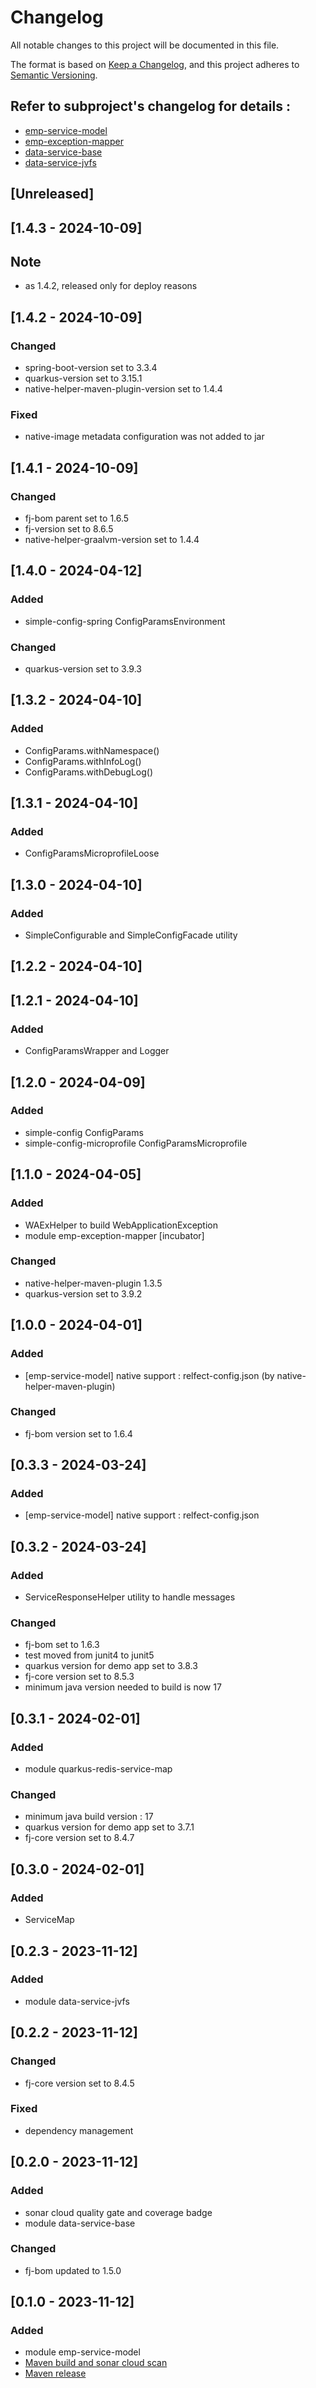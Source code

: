 # Changelog

All notable changes to this project will be documented in this file.

The format is based on [Keep a Changelog](https://keepachangelog.com/en/1.1.0/),
and this project adheres to [Semantic Versioning](https://semver.org/spec/v2.0.0.html).

## Refer to subproject's changelog for details : 

- [emp-service-model](https://github.com/fugerit-org/fj-service-helper-bom/blob/main/emp-service-model/CHANGELOG.md)
- [emp-exception-mapper](https://github.com/fugerit-org/fj-service-helper-bom/blob/main/emp-exception-mapper/CHANGELOG.md)
- [data-service-base](https://github.com/fugerit-org/fj-service-helper-bom/blob/main/data-service-base/CHANGELOG.md)
- [data-service-jvfs](https://github.com/fugerit-org/fj-service-helper-bom/blob/main/data-service-jvfs/CHANGELOG.md)

## [Unreleased]

## [1.4.3 - 2024-10-09]

## Note

- as 1.4.2, released only for deploy reasons

## [1.4.2 - 2024-10-09]

### Changed

- spring-boot-version set to 3.3.4
- quarkus-version set to 3.15.1
- native-helper-maven-plugin-version set to 1.4.4

### Fixed

- native-image metadata configuration was not added to jar

## [1.4.1 - 2024-10-09]

### Changed

- fj-bom parent set to 1.6.5
- fj-version set to 8.6.5
- native-helper-graalvm-version set to 1.4.4

## [1.4.0 - 2024-04-12]

### Added

- simple-config-spring ConfigParamsEnvironment

### Changed

- quarkus-version set to 3.9.3

## [1.3.2 - 2024-04-10]

### Added

- ConfigParams.withNamespace()
- ConfigParams.withInfoLog()
- ConfigParams.withDebugLog() 

## [1.3.1 - 2024-04-10]

### Added

- ConfigParamsMicroprofileLoose

## [1.3.0 - 2024-04-10]

### Added

- SimpleConfigurable and SimpleConfigFacade utility

## [1.2.2 - 2024-04-10]

## [1.2.1 - 2024-04-10]

### Added

- ConfigParamsWrapper and Logger

## [1.2.0 - 2024-04-09]

### Added

- simple-config ConfigParams
- simple-config-microprofile ConfigParamsMicroprofile

## [1.1.0 - 2024-04-05]

### Added

- WAExHelper to build WebApplicationException
- module emp-exception-mapper [incubator]

### Changed

- native-helper-maven-plugin 1.3.5
- quarkus-version set to 3.9.2

## [1.0.0 - 2024-04-01]

### Added

- [emp-service-model] native support : relfect-config.json (by native-helper-maven-plugin)

### Changed

- fj-bom version set to 1.6.4

## [0.3.3 - 2024-03-24]

### Added

- [emp-service-model] native support : relfect-config.json

## [0.3.2 - 2024-03-24]

### Added

- ServiceResponseHelper utility to handle messages

### Changed

- fj-bom set to 1.6.3
- test moved from junit4 to junit5
- quarkus version for demo app set to 3.8.3
- fj-core version set to 8.5.3
- minimum java version needed to build is now 17

## [0.3.1 - 2024-02-01]

### Added

- module quarkus-redis-service-map

### Changed

- minimum java build version : 17
- quarkus version for demo app set to 3.7.1
- fj-core version set to 8.4.7

## [0.3.0 - 2024-02-01]

### Added

- ServiceMap

## [0.2.3 - 2023-11-12]

### Added

- module data-service-jvfs

## [0.2.2 - 2023-11-12]

### Changed

- fj-core version set to 8.4.5

### Fixed

- dependency management

## [0.2.0 - 2023-11-12]

### Added 

- sonar cloud quality gate and coverage badge
- module data-service-base

### Changed

- fj-bom updated to 1.5.0 

## [0.1.0 - 2023-11-12]

### Added 

- module emp-service-model
- [Maven build and sonar cloud scan](.github/workflows/build_maven_package.yml)
- [Maven release](.github/workflows/deploy_maven_package.yml)